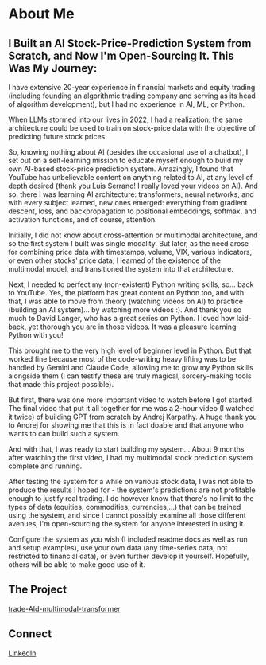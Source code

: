 # About Me

## I Built an AI Stock-Price-Prediction System from Scratch, and Now I'm Open-Sourcing It. This Was My Journey:

I have extensive 20-year experience in financial markets and equity trading (including founding an algorithmic trading company and serving as its head of algorithm development), but I had no experience in AI, ML, or Python.

When LLMs stormed into our lives in 2022, I had a realization: the same architecture could be used to train on stock-price data with the objective of predicting future stock prices.

So, knowing nothing about AI (besides the occasional use of a chatbot), I set out on a self-learning mission to educate myself enough to build my own AI-based stock-price prediction system. Amazingly, I found that YouTube has unbelievable content on anything related to AI, at any level of depth desired (thank you Luis Serrano! I really loved your videos on AI). And so, there I was learning AI architecture: transformers, neural networks, and with every subject learned, new ones emerged: everything from gradient descent, loss, and backpropagation to positional embeddings, softmax, and activation functions, and of course, attention.

Initially, I did not know about cross-attention or multimodal architecture, and so the first system I built was single modality. But later, as the need arose for combining price data with timestamps, volume, VIX, various indicators, or even other stocks' price data, I learned of the existence of the multimodal model, and transitioned the system into that architecture.

Next, I needed to perfect my (non-existent) Python writing skills, so… back to YouTube. Yes, the platform has great content on Python too, and with that, I was able to move from theory (watching videos on AI) to practice (building an AI system)... by watching more videos :). And thank you so much to David Langer, who has a great series on Python. I loved how laid-back, yet thorough you are in those videos. It was a pleasure learning Python with you!

This brought me to the very high level of beginner level in Python. But that worked fine because most of the code-writing heavy lifting was to be handled by Gemini and Claude Code, allowing me to grow my Python skills alongside them (I can testify these are truly magical, sorcery-making tools that made this project possible).

But first, there was one more important video to watch before I got started. The final video that put it all together for me was a 2-hour video (I watched it twice) of building GPT from scratch by Andrej Karpathy. A huge thank you to Andrej for showing me that this is in fact doable and that anyone who wants to can build such a system.

And with that, I was ready to start building my system… About 9 months after watching the first video, I had my multimodal stock prediction system complete and running.

After testing the system for a while on various stock data, I was not able to produce the results I hoped for - the system's predictions are not profitable enough to justify real trading. I do however know that there's no limit to the types of data (equities, commodities, currencies,…) that can be trained using the system, and since I cannot possibly examine all those different avenues, I'm open-sourcing the system for anyone interested in using it.

Configure the system as you wish (I included readme docs as well as run and setup examples), use your own data (any time-series data, not restricted to financial data), or even further develop it yourself. Hopefully, others will be able to make good use of it.

## The Project

[trade-AId-multimodal-transformer](https://github.com/tsnuk/trade-AId-multimodal-transformer)

## Connect

[LinkedIn](your-linkedin-url)
